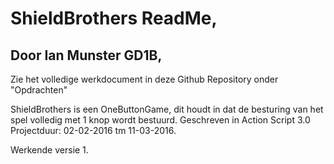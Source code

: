 ShieldBrothers ReadMe,
==================================
Door Ian Munster GD1B,
----------------------------------

Zie het volledige werkdocument in deze Github Repository onder "Opdrachten"

ShieldBrothers is een OneButtonGame, dit houdt in dat de besturing van het spel volledig met 1 knop wordt bestuurd.
Geschreven in Action Script 3.0
Projectduur: 02-02-2016 tm 11-03-2016.

Werkende versie 1.